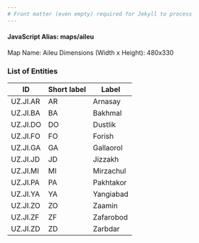 ```yaml
---
# Front matter (even empty) required for Jekyll to process
---
```


#### JavaScript Alias: maps/aileu

Map Name: Aileu
Dimensions (Width x Height): 480x330







### List of Entities

ID | Short label | Label
---|---|---|
UZ.JI.AR|AR|Arnasay
UZ.JI.BA|BA|Bakhmal
UZ.JI.DO|DO|Dustlik
UZ.JI.FO|FO|Forish
UZ.JI.GA|GA|Gallaorol
UZ.JI.JD|JD|Jizzakh
UZ.JI.MI|MI|Mirzachul
UZ.JI.PA|PA|Pakhtakor
UZ.JI.YA|YA|Yangiabad
UZ.JI.ZO|ZO|Zaamin
UZ.JI.ZF|ZF|Zafarobod
UZ.JI.ZD|ZD|Zarbdar